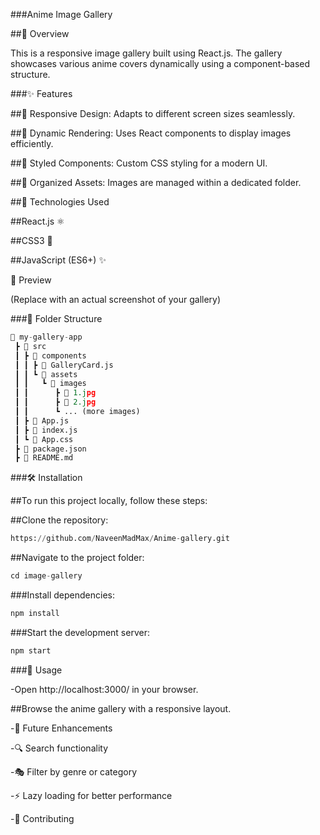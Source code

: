 ###Anime Image Gallery

##📌 Overview

This is a responsive image gallery built using React.js. The gallery showcases various anime covers dynamically using a component-based structure.

###✨ Features

##📱 Responsive Design: Adapts to different screen sizes seamlessly.

##🔄 Dynamic Rendering: Uses React components to display images efficiently.

##🎨 Styled Components: Custom CSS styling for a modern UI.

##📂 Organized Assets: Images are managed within a dedicated folder.

##🚀 Technologies Used

##React.js ⚛️

##CSS3 🎨

##JavaScript (ES6+) ✨

📸 Preview

(Replace with an actual screenshot of your gallery)

###📂 Folder Structure
```python
📁 my-gallery-app
 ┣ 📁 src
 ┃ ┣ 📁 components
 ┃ ┃ ┣ 📄 GalleryCard.js
 ┃ ┃ ┗ 📁 assets
 ┃ ┃   ┗ 📁 images
 ┃ ┃      ┣ 📄 1.jpg
 ┃ ┃      ┣ 📄 2.jpg
 ┃ ┃      ┗ ... (more images)
 ┃ ┣ 📄 App.js
 ┃ ┣ 📄 index.js
 ┃ ┗ 📄 App.css
 ┣ 📄 package.json
 ┣ 📄 README.md
 ```

###🛠 Installation

##To run this project locally, follow these steps:

##Clone the repository:

```python
https://github.com/NaveenMadMax/Anime-gallery.git

```

##Navigate to the project folder:

```python
cd image-gallery
```

###Install dependencies:

```python
npm install
```

###Start the development server:

```python
npm start
```

###🌟 Usage

-Open http://localhost:3000/ in your browser.

##Browse the anime gallery with a responsive layout.

-📌 Future Enhancements

-🔍 Search functionality

-🎭 Filter by genre or category

-⚡ Lazy loading for better performance

-🤝 Contributing

